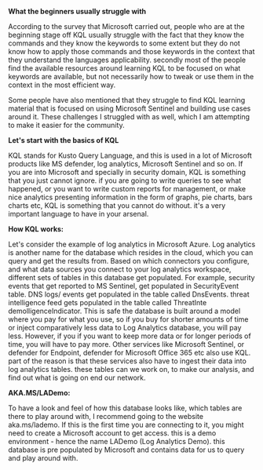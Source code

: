 **What the beginners usually struggle with**

According to the survey that Microsoft carried out, people who are at the beginning stage off KQL usually struggle with the fact that they know the commands and they know the keywords to some extent but they do not know how to apply those commands and those keywords in the context that they understand the languages applicability. secondly most of the people find the available resources around learning KQL to be focused on what keywords are available, but not necessarily how to tweak or use them in the context in the most efficient way.

Some people have also mentioned that they struggle to find KQL learning material that is focused on using Microsoft Sentinel and building use cases around it. These challenges I  struggled with as well, which I am attempting to make it easier for the community.

**Let's start with the basics of KQL**

KQL stands for Kusto Query Language, and this is used in a lot of Microsoft products like MS defender, log analytics, Microsoft Sentinel and so on. If you are into Microsoft and specially in security domain, KQL is something that you just cannot ignore. if you are going to write queries to see what happened, or you want to write custom reports for management, or make nice analytics presenting information in the form of graphs, pie charts, bars charts etc, KQL is something that you cannot do without. it's a very important language to have in your arsenal.

**How KQL works:**


Let's consider the example of log analytics in Microsoft Azure. Log analytics is another name for the database which resides in the cloud, which you can query and get the results from. Based on which connectors you configure, and what data sources you connect to your log analytics workspace, different sets of tables in this database get populated. For example, security events that get reported to MS Sentinel, get populated in SecurityEvent table. DNS logs/ events get populated in the table called DnsEvents. threat intelligence feed gets populated in the table called ThreatInte demolligenceIndicator.
This is safe the database is built around a model where you pay for what you use, so if you buy for shorter amounts of time or inject comparatively less data to Log Analytics database, you will pay less. However, if you if you want to keep more data or for longer periods of time, you will have to pay more.
Other services like Microsoft Sentinel, or defender for Endpoint, defender for Microsoft Office 365 etc also use KQL. part of the reason is that these services also have to ingest their data into log analytics tables. these tables can we work on, to make our analysis, and find out what is going on end our network.

**AKA.MS/LADemo:**


To have a look and feel of how this database looks like, which tables are there to play around with, I recommend going to the website aka.ms/lademo. If this is the first time you are connecting to it, you might need to create a Microsoft account to get access. this is a demo environment - hence the name LADemo (Log Analytics Demo). this database is pre populated by Microsoft and contains data for us to query and play around with.



